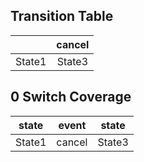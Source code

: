## Transition Table

| |cancel|
| :----: | :----: |
|State1|State3|

## 0 Switch Coverage

|state|event|state|
| :----: | :----: | :----: |
|State1|cancel|State3|

